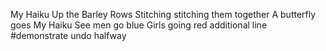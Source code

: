 My Haiku
Up the Barley Rows
Stitching stitching them together
A butterfly goes
My Haiku
See men go blue
Girls going red
additional line
#demonstrate undo halfway
